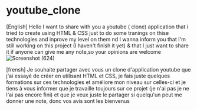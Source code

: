 # youtube_clone
[English]
Hello 
I want to share with you a youtube ( clone) application that i tried to create using HTML & CSS just to do some tranings on thise technologies and inprove my level on them nd I wanna inform you  that I'm still working on this project (I haven't finish it yet) & that I just want to share it if anyone can give me any note,so your opinions are welcome 
![Screenshot (624)](https://github.com/chaimaerachdi/youtube_clone/assets/122980708/5ad26389-e865-436e-96fe-eb4147bb4d29)

[frensh]
Je souhaite partager avec vous un clone d'application youtube que j'ai essayé de créer en utilisant HTML et CSS, je fais juste quelques formations sur ces technologies et améliore mon niveau sur celles-ci et je tiens à vous informer que je travaille toujours sur ce projet (je n'ai pas je ne l'ai pas encore fini) et que je veux juste le partager si quelqu'un peut me donner une note, donc vos avis sont les bienvenus
